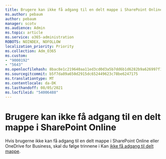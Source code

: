 ```yaml
---
title: Brugere kan ikke få adgang til en delt mappe i SharePoint Online
ms.author: pebaum
author: pebaum
manager: scotv
ms.audience: Admin
ms.topic: article
ms.service: o365-administration
ROBOTS: NOINDEX, NOFOLLOW
localization_priority: Priority
ms.collection: Adm_O365
ms.custom:
- "9000192"
- "5643"
ms.openlocfilehash: 8bac8e1c219640aa11ed3cd0d3a5b7dd6b1d6282b9a626997f18431b037d2cdb
ms.sourcegitcommit: b5f7da89a650d2915dc652449623c78be6247175
ms.translationtype: MT
ms.contentlocale: da-DK
ms.lasthandoff: 08/05/2021
ms.locfileid: "54006488"
---
```

# <a name="users-cant-access-a-shared-folder-in-sharepoint-online"></a>Brugere kan ikke få adgang til en delt mappe i SharePoint Online

Hvis brugerne ikke kan få adgang til en delt mappe i SharePoint Online eller OneDrive for Business, skal du følge trinnene i Kan [ikke få adgang til delt mappe](https://docs.microsoft.com/sharepoint/troubleshoot/sharing-and-permissions/cannot-access-shared-folder).
